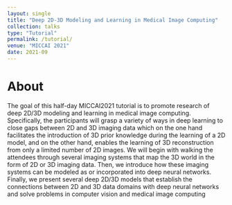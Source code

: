 ```yaml
---
layout: single
title: "Deep 2D-3D Modeling and Learning in Medical Image Computing"
collection: talks
type: "Tutorial"
permalink: /tutorial/
venue: "MICCAI 2021"
date: 2021-09
---
```


About
======
The goal of this half-day MICCAI2021 tutorial is to promote research of deep 2D/3D modeling and learning in medical image computing. Specifically, the participants will grasp a variety of ways in deep learning to close gaps between 2D and 3D imaging data which on the one hand facilitates the introduction of 3D prior knowledge during the learning of a 2D model, and on the other hand, enables the learning of 3D reconstruction from only a limited number of 2D images. We will begin with walking the attendees through several imaging systems that map the 3D world in the form of 2D or 3D imaging data. Then, we introduce how these imaging systems can be modeled as or incorporated into deep neural networks. Finally, we present several deep 2D/3D models that establish the connections between 2D and 3D data domains with deep neural networks and solve problems in computer vision and medical image computing
